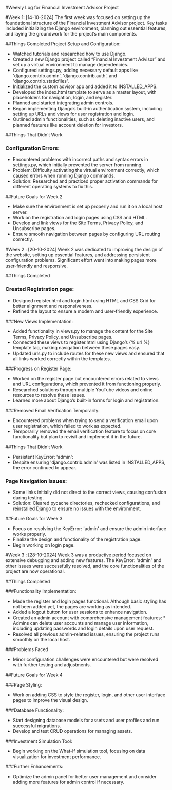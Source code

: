 #Weekly Log for Financial Investment Advisor Project

#Week 1: [14-10-2024]
The first week was focused on setting up the foundational structure of the Financial Investment Advisor project. Key tasks included initializing the Django environment, planning out essential features, and laying the groundwork for the project’s main components.

##Things Completed
Project Setup and Configuration:

* Watched tutorials and researched how to use Django.
* Created a new Django project called “Financial Investment Advisor” and set up a virtual environment to manage dependencies.
* Configured settings.py, adding necessary default apps like 'django.contrib.admin', 'django.contrib.auth', and 'django.contrib.staticfiles'.
* Initialized the custom advisor app and added it to INSTALLED_APPS.
* Developed the index.html template to serve as a master layout, with placeholders for navigation, login, and register.
* Planned and started integrating admin controls.
* Began implementing Django’s built-in authentication system, including setting up URLs and views for user registration and login.
* Outlined admin functionalities, such as deleting inactive users, and planned features like account deletion for investors.

##Things That Didn’t Work

### Configuration Errors:
* Encountered problems with incorrect paths and syntax errors in settings.py, which initially prevented the server from running.
* Problem: Difficulty activating the virtual environment correctly, which caused errors when running Django commands.
* Solution: Researched and practiced proper activation commands for different operating systems to fix this.

##Future Goals for Week 2
*	Make sure the environment is set up properly and run it on a local host server.
*	Work on the registration and login pages using CSS and HTML.
*	Develop and link views for the Site Terms, Privacy Policy, and Unsubscribe pages.
*   Ensure smooth navigation between pages by configuring URL routing correctly.

#Week 2 : [20-10-2024]
Week 2 was dedicated to improving the design of the website, setting up essential features, and addressing persistent configuration problems. Significant effort went into making pages more user-friendly and responsive.

##Things Completed

### Created Registration page:
* Designed register.html and login.html using HTML and CSS Grid for better alignment and responsiveness. 
* Refined the layout to ensure a modern and user-friendly experience.

###New Views Implementation:
* Added functionality in views.py to manage the content for the Site Terms, Privacy Policy, and Unsubscribe pages.
* Connected these views to register.html using Django’s {% url %} template tag, making navigation between these pages easy.
* Updated urls.py to include routes for these new views and ensured that all links worked correctly within the templates.

###Progress on Register Page:
* Worked on the register page but encountered errors related to views and URL configurations, which prevented it from functioning properly.
* Researched solutions through multiple YouTube videos and online resources to resolve these issues.
* Learned more about Django’s built-in forms for login and registration.

###Removed Email Verification Temporarily:
* Encountered problems when trying to send a verification email upon user registration, which failed to work as expected.
* Temporarily removed the email verification feature to focus on core functionality but plan to revisit and implement it in the future.

##Things That Didn’t Work

* Persistent KeyError: 'admin':
* Despite ensuring 'django.contrib.admin' was listed in INSTALLED_APPS, the error continued to appear.
 
### Page Navigation Issues:
* Some links initially did not direct to the correct views, causing confusion during testing.
* Solution: Cleared pycache directories, rechecked configurations, and reinstalled Django to ensure no issues with the environment.

##Future Goals for Week 3
* Focus on resolving the KeyError: 'admin' and ensure the admin interface works properly.
* Finalize the design and functionality of the registration page.
* Begin working on login page.

#Week 3 : [28-10-2024]
Week 3 was a productive period focused on extensive debugging and adding new features. The KeyError: 'admin' and other issues were successfully resolved, and the core functionalities of the project are now operational.

##Things Completed

###Functionality Implementation:
* Made the register and login pages functional. Although basic styling has not been added yet, the pages are working as intended.
* Added a logout button for user sessions to enhance navigation.
* Created an admin account with comprehensive management features:
        * Admins can delete user accounts and manage user information, including updating passwords and login details upon user request.
* Resolved all previous admin-related issues, ensuring the project runs smoothly on the local host.


###Problems Faced
* Minor configuration challenges were encountered but were resolved with further testing and adjustments.


##Future Goals for Week 4

###Page Styling:
* Work on adding CSS to style the register, login, and other user interface pages to improve the visual design.

###Database Functionality:
* Start designing database models for assets and user profiles and run successful migrations.
* Develop and test CRUD operations for managing assets.

###Investment Simulation Tool:
* Begin working on the What-If simulation tool, focusing on data visualization for investment performance.

###Further Enhancements:
* Optimize the admin panel for better user management and consider adding more features for admin control if necessary.
